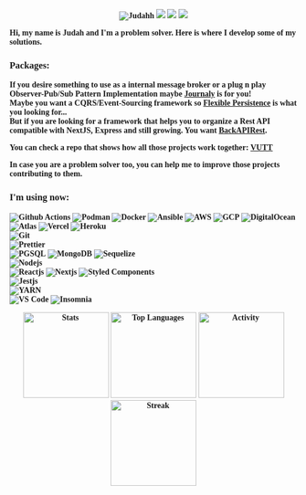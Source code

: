 <head>
  <link rel="preload" href="https://jl.business/fonts/Spartan/Spartan-Thin.ttf" as="font" crossorigin="">
  <!--<style>
    @font-face {
      font-family: 'Spartan-Thin';
      src: url("https://jl.business/fonts/Spartan/Spartan-Thin.ttf");
    }
  </style>-->
</head>

<body style="font-family: Spartan-Thin; font-weight: bold;">
  <p align="center">
    <img src="https://komarev.com/ghpvc/?username=Judahh&color=000000&style=flat-square" alt="Judahh" />
    <a href="https://www.linkedin.com/in/judah-holanda/" target="_blank"><img src="https://img.shields.io/badge/-Judah%20Holanda-0E0E0E?style=flat-square&logo=Linkedin&logoColor=white&link=https://www.linkedin.com/in/judah-holanda/"/></a>
    <a href="mailto:judahholanda7@gmail.com"><img src="https://img.shields.io/badge/-judahholanda7@gmail.com-0E0E0E?style=flat-square&logo=Gmail&logoColor=white&link=mailto:judahholanda7@gmail.com"/></a>
    <a href="https://github.com/Judahh"><img src="https://img.shields.io/github/followers/Judahh?label=follow&color=000000&style=social"/></a>
  </p>
  Hi, my name is Judah and I'm a problem solver. Here is where I develop some of my solutions.
  <br/>
  <h3>Packages:</h3>
  If you desire something to use as a internal message broker or a plug n play Observer-Pub/Sub Pattern Implementation maybe <a href="https://github.com/Judahh/journaly">Journaly</a> is for you!<br/>
  Maybe you want a CQRS/Event-Sourcing framework so <a href="https://github.com/Judahh/flexiblePersistence">Flexible Persistence</a> is what you looking for...<br/>
  But if you are looking for a framework that helps you to organize a Rest API compatible with NextJS, Express and still growing. You want <a href="https://github.com/Judahh/backAPIRest">BackAPIRest</a>.<br/>

  You can check a repo that shows how all those projects work together: <a href="https://github.com/Judahh/VUTT">VUTT</a><br/>

  In case you are a problem solver too, you can help me to improve those projects contributing to them. 

  <h3>I'm using now:</h3>
  <p>
    <img alt="Github Actions" src="https://img.shields.io/badge/-Github_Actions-000000?style=flat-square&logo=github-actions&logoColor=white" />
    <img alt="Podman" src="https://img.shields.io/badge/-Podman-810ad1?style=flat-square&logo=podman&logoColor=white" />
    <img alt="Docker" src="https://img.shields.io/badge/-Docker-1a73e8?style=flat-square&logo=docker&logoColor=white" />
    <img alt="Ansible" src="https://img.shields.io/badge/-Ansible-000000?style=flat-square&logo=ansible&logoColor=white" />
    <img alt="AWS" src="https://img.shields.io/badge/-AWS-F05032?style=flat-square&logo=amazon&logoColor=white" />
    <img alt="GCP" src="https://img.shields.io/badge/-Google_Cloud_Platform-1a73e8?style=flat-square&logo=google-cloud&logoColor=white" />
    <img alt="DigitalOcean" src="https://img.shields.io/badge/-Digital_Ocean-1a73e8?style=flat-square&logo=digitalocean&logoColor=white" />
    <img alt="Atlas" src="https://img.shields.io/badge/-Atlas-13aa52?style=flat-square&logo=mongodb&logoColor=white" />
    <img alt="Vercel" src="https://img.shields.io/badge/-Vercel-000000?style=flat-square&logo=vercel&logoColor=white" />
    <img alt="Heroku" src="https://img.shields.io/badge/-Heroku-810ad1?style=flat-square&logo=heroku&logoColor=white" />
    <br/>
    <img alt="Git" src="https://img.shields.io/badge/-Git-F05032?style=flat-square&logo=git&logoColor=white" />
    <br/>
    <!--<img alt="NPM" src="https://img.shields.io/badge/-NPM-CB3837?style=flat-square&logo=npm&logoColor=white" />-->
    <img alt="Prettier" src="https://img.shields.io/badge/-Prettier-F05032?style=flat-square&logo=prettier&logoColor=white" />
    <br/>
    <img alt="PGSQL" src="https://img.shields.io/badge/-PGSQL-1a73e8?style=flat-square&logo=postgresql&logoColor=white" />
    <img alt="MongoDB" src="https://img.shields.io/badge/-MongoDB-13aa52?style=flat-square&logo=mongodb&logoColor=white" />
    <img alt="Sequelize" src="https://img.shields.io/badge/-Sequelize-1a73e8?style=flat-square&logo=sequelize&logoColor=white" />
    <br/>
    <img alt="Nodejs" src="https://img.shields.io/badge/-Nodejs-13aa52?style=flat-square&logo=Node.js&logoColor=white" />
    <br/>
    <img alt="Reactjs" src="https://img.shields.io/badge/-Reactjs-1a73e8?style=flat-square&logo=React&logoColor=white" />
    <img alt="Nextjs" src="https://img.shields.io/badge/-Nextjs-000000?style=flat-square&logo=Next.js&logoColor=white" />
    <img alt="Styled Components" src="https://img.shields.io/badge/-Styled_Components-810ad1?style=flat-square&logo=styled-components&logoColor=white" />
    <br/>
    <img alt="Jestjs" src="https://img.shields.io/badge/-Jestjs-F05032?style=flat-square&logo=Jest&logoColor=white" />
    <br/>
    <img alt="YARN" src="https://img.shields.io/badge/-Yarn-1a73e8?style=flat-square&logo=yarn&logoColor=white" />
    <br/>
    <img alt="VS Code" src="https://img.shields.io/badge/-VS_Code-1a73e8?style=flat-square&logo=visualstudiocode&logoColor=white" />
    <img alt="Insomnia" src="https://img.shields.io/badge/-Insomnia-810ad1?style=flat-square&logo=insomnia&logoColor=white" />
  </p>

  <p align="center">
    <picture height="150em">
      <source media="(prefers-color-scheme: dark)" srcset="https://github-readme-stats.vercel.app/api?username=Judahh&show_icons=true&include_all_commits=true&count_private=true&hide=issues,prs&theme=github_dark&bg_color=00000000">
      <source media="(prefers-color-scheme: light)" srcset="https://github-readme-stats.vercel.app/api?username=Judahh&show_icons=true&include_all_commits=true&count_private=true&hide=issues,prs&bg_color=00000000">
      <img height="150em" alt="Stats" src="https://github-readme-stats.vercel.app/api?username=Judahh&show_icons=true&include_all_commits=true&count_private=true&hide=issues,prs&bg_color=00000000"/>
    </picture>
    <picture height="150em">
      <source media="(prefers-color-scheme: dark)" srcset="https://github-readme-stats.vercel.app/api/top-langs/?username=Judahh&layout=compact&langs_count=10&hide=assembly,c,javascript,postscript,livescript,pascal,html,css,d,objective-c,arduino,lex,php,makefile,cmake,yacc,plpgsql,tsql,tcl,processing,apacheconf,perl,elixir,verilog,labVIEW&theme=github_dark&bg_color=00000000">
      <source media="(prefers-color-scheme: light)" srcset="https://github-readme-stats.vercel.app/api/top-langs/?username=Judahh&layout=compact&langs_count=10&hide=assembly,c,javascript,postscript,livescript,pascal,html,css,d,objective-c,arduino,lex,php,makefile,cmake,yacc,plpgsql,tsql,tcl,processing,apacheconf,perl,elixir,verilog,labVIEW&bg_color=00000000">
      <img height="150em" alt="Top Languages" src="https://github-readme-stats.vercel.app/api/top-langs/?username=Judahh&layout=compact&langs_count=10&hide=assembly,c,javascript,postscript,livescript,pascal,html,css,d,objective-c,arduino,lex,php,makefile,cmake,yacc,plpgsql,tsql,tcl,processing,apacheconf,perl,elixir,verilog,labVIEW&bg_color=00000000"/>
    </picture>
    <picture height="150em">
      <source media="(prefers-color-scheme: dark)" srcset="https://activity-graph.herokuapp.com/graph?username=Judahh&theme=react&hide_border=true&bg_color=00000000">
      <source media="(prefers-color-scheme: light)" srcset="https://activity-graph.herokuapp.com/graph?username=Judahh&theme=minimal&hide_border=true">
      <img height="150em" alt="Activity" src="https://activity-graph.herokuapp.com/graph?username=Judahh&theme=minimal&hide_border=true"/>
    </picture>
    <picture height="150em">
      <source media="(prefers-color-scheme: dark)" srcset="https://streak-stats.demolab.com/?user=Judahh&theme=windows-dark&hide_border=true&background=00000000">
      <source media="(prefers-color-scheme: light)" srcset="https://streak-stats.demolab.com/?user=Judahh">
      <img height="150em" alt="Streak" src="https://streak-stats.demolab.com/?user=Judahh"/>
    </picture>
    <!-- 
      <picture height="150em">
        <img height="150em" src="[https://streak-stats.demolab.com/?user=Judahh](https://github-readme-stats.vercel.app/api/wakatime?username=Judahh)"/>
      </picture>
    -->
  </p>
</body>

